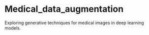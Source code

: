 # Medical_data_augmentation
Exploring generative techniques for medical images in deep learning models. 
